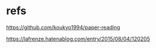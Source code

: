 # refs

<https://github.com/koukyo1994/paper-reading>

<https://lafrenze.hatenablog.com/entry/2015/08/04/120205>
